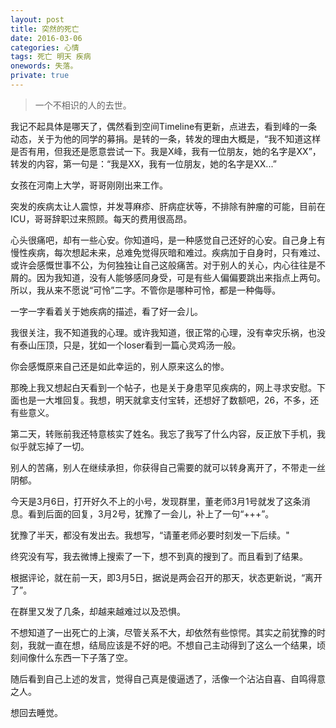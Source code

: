 ```yaml
---
layout: post
title: 突然的死亡
date: 2016-03-06
categories: 心情 
tags: 死亡 明天 疾病
onewords: 失落。
private: true
---
```

> 一个不相识的人的去世。

我记不起具体是哪天了，偶然看到空间Timeline有更新，点进去，看到峰的一条动态，关于为他的同学的募捐。是转的一条，转发的理由大概是，“我不知道这样是否有用，但我还是愿意尝试一下。我是X峰，我有一位朋友，她的名字是XX”，转发的内容，第一句是：“我是XX，我有一位朋友，她的名字是XX...”

女孩在河南上大学，哥哥刚刚出来工作。

突发的疾病太让人震惊，并发荨麻疹、肝病症状等，不排除有肿瘤的可能，目前在ICU，哥哥辞职过来照顾。每天的费用很高昂。

心头很痛吧，却有一些心安。你知道吗，是一种感觉自己还好的心安。自己身上有慢性疾病，每次想起未来，总难免觉得灰暗和难过。疾病加于自身时，只有难过、或许会感慨世事不公，为何独独让自己这般痛苦。对于别人的关心，内心往往是不屑的。因为我知道，没有人能够感同身受，可是有些人偏偏要跳出来指点上两句。所以，我从来不愿说“可怜”二字。不管你是哪种可怜，都是一种侮辱。

一字一字看着关于她疾病的描述，看了好一会儿。

我很关注，我不知道我的心理。或许我知道，很正常的心理，没有幸灾乐祸，也没有泰山压顶，只是，犹如一个loser看到一篇心灵鸡汤一般。

你会感慨原来自己还是如此幸运的，别人原来这么的惨。

那晚上我又想起白天看到一个帖子，也是关于身患罕见疾病的，网上寻求安慰。下面也是一大堆回复。我想，明天就拿支付宝转，还想好了数额吧，26，不多，还有些意义。

第二天，转账前我还特意核实了姓名。我忘了我写了什么内容，反正放下手机，我似乎就忘掉了一切。

别人的苦痛，别人在继续承担，你获得自己需要的就可以转身离开了，不带走一丝阴郁。

今天是3月6日，打开好久不上的小号，发现群里，董老师3月1号就发了这条消息。看到后面的回复，3月2号，犹豫了一会儿，补上了一句“+++”。

犹豫了半天，都没有发出去。我想写，“请董老师必要时刻发一下后续。"

终究没有写，我去微博上搜索了一下，想不到真的搜到了。而且看到了结果。

根据评论，就在前一天，即3月5日，据说是两会召开的那天，状态更新说，“离开了”。

在群里又发了几条，却越来越难过以及恐惧。

不想知道了一出死亡的上演，尽管关系不大，却依然有些惊愕。其实之前犹豫的时刻，我就一直在想，结局应该是不好的吧。不想自己主动得到了这么一个结果，顷刻间像什么东西一下子落了空。

随后看到自己上述的发言，觉得自己真是傻逼透了，活像一个沾沾自喜、自鸣得意之人。

想回去睡觉。